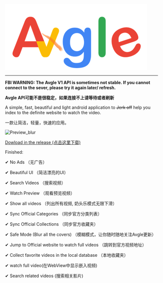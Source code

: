 ![Logo](./logo.png)

---

<b>FBI WARNING: The Avgle V1 API is sometimes not stable. If you cannot connect to the sever, please try it again later/ refresh.</b>

**Avgle API可能不是很稳定，如果连接不上请等待或者刷新**

A simple, fast, beautiful and light android application to <del>Jerk off</del> help you index to the definite website to watch the video.

一款让简洁，轻量，快速的应用。

![Preview_blur](Preview1.png)

[Dowload in the release (点击这里下载)](https://github.com/absolutelycold/Axgle/releases)

Finished:

✔ No Ads （无广告）

✔ Beautiful UI （简洁漂亮的UI）

✔ Search Videos （搜索视频）

✔ Watch Preview （观看预览视频）

✔ Show all videos （列出所有视频, 奶头乐模式无限下滑）

✔ Sync Official Categories （同步官方分类列表）

✔ Sync Official Collections （同步官方收藏夹）

✔ Safe Mode (Blur all the covers) （模糊模式，让你随时随地关注Avgle更新）

✔ Jump to Official website to watch full videos （跳转到官方视频地址）

✔ Collect favorite videos in the local database （本地收藏夹）

✔ watch full video(在WebView中显示嵌入视频)

✔ Search related videos (搜索相关影片)
